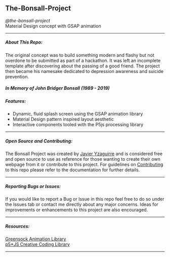 ## The-Bonsall-Project
*@the-bonsall-project*  
Material Design concept with GSAP animation 
___
##### **About This Repo:**
The original concept was to build something modern and flashy but not overdone to be submitted as part of a hackathon. It was left an incomplete template after discovering about the passing of a good friend. The project then became his namesake dedicated to depression awareness and suicide prevention.  
##### In Memory of John Bridger Bonsall (1989 - 2019)

##### **Features:**
* Dynamic, fluid splash screen using the GSAP animation library
* Material Design pattern inspired layout aesthetic 
* Interactive components tooled with the P5js processing library
___
##### **Open Source and Contributing:**
The Bonsall Project was created by [Javier Yzaguirre](https://github.com/inglorious-ratbastard) and is considered free and open source to use as reference for those wanting to create their own webpage from it or contribute to this project. For guidelines on [Contributing]() to this repo please refer to the documentation for further details. 
___
##### **Reporting Bugs or Issues:**
If you would like to report a Bug or Issue in this repo feel free to do so under the Issues tab or contact me directly about any major concerns. Ideas for improvements or enhancements to this project are also encouraged. 
___
##### **Resources:**
[Greensock Animation Library](https://greensock.com/docs/)<br>
[p5*JS Creative Coding Library](https://p5js.org/reference/)
___

